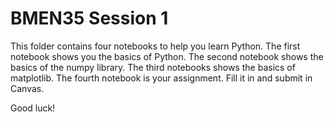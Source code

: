 # BMEN35 Session 1
This folder contains four notebooks to help you learn Python. The first notebook shows you the basics of Python. The second notebook shows the basics of the numpy library. The third notebooks shows the basics of matplotlib. The fourth notebook is your assignment. Fill it in and submit in Canvas.


Good luck!
